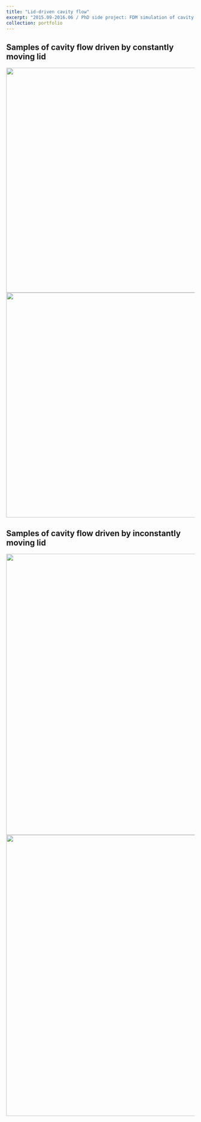 ```yaml
---
title: "Lid-driven cavity flow"
excerpt: "2015.09-2016.06 / PhD side project: FDM simulation of cavity flow driven by moving lid"
collection: portfolio
---
```


## Samples of cavity flow driven by constantly moving lid

<img src="https://maozirui.github.io/images/cavity1.gif" width="600"/>

<img src="https://maozirui.github.io/images/cavity2.gif" width="600"/>





## Samples of cavity flow driven by inconstantly moving lid

 <img src="https://maozirui.github.io/images/cavity4.gif" width="750"/>

<img src="https://maozirui.github.io/images/cavity3.gif" width="750"/>




